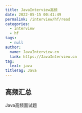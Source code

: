 ```yaml
---
title: JavaInterview高频
date: 2022-05-15 00:41:49
permalink: /interview/hf/read
categories: 
  - interview
  - hf
tags: 
  - null
author: 
  name: JavaInterview.cn
  link: https://JavaInterview.cn
tag: 
  text: java
titleTag: Java
---
```



## 高频汇总

Java高频面试题
